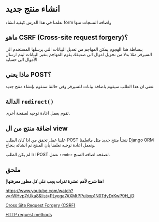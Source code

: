 # انشاء منتج جديد

تعلمنا في هذا الدرس كيفية انشاء form واضافة المنتجات منها

## ماهو CSRF (Cross-site request forgery)؟

ببساطة هذا الهجوم يمكن المهاجم من تعديل البيانات التي يرسلها المستخدم الى السيرفر مثلا بدلا من تحويل اموال الى صديقك يقوم المهاجم بتغير البيانات ليتم ارسال الأموال الى حسابه.

## ماذا يعني POST؟

تعني ان هذا الطلب سيقوم باضافة بيانات للسيرفر وفي حالتنا سنقوم بإنشاء منتج جديد.

## الدالة `redirect()`

تقوم بعمل اعادة توجيه لصفحة أخرى.

## اضافة منتج من ال view

علينا عمل تحقق من اذا كان الطلب POST ننشأ منتج جديد مثل ماتعلمنا Django ORM ونعمل اعادة توجيه تعلمنا بأن المنتج تم انشائه بنجاح.

اذا لم يكن الطلب POST نعمل `render` لصفحة اضافة المنتج.

## ملحق

**[هنا شرح لأهم عشرة ثغرات يجب على كل مطور معرفتها!**

https://www.youtube.com/watch?v=rWHvp7rUka8&list=PLyqga7AXMtPPuibxp1N0TdyDrKwP9H_jD

[Cross Site Request Forgery (CSRF)](https://owasp.org/www-community/attacks/csrf)

[HTTP request methods](https://developer.mozilla.org/en-US/docs/Web/HTTP/Methods)